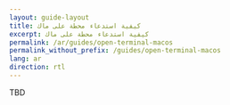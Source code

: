 ```yaml
---
layout: guide-layout
title: كيفية استدعاء محطة على ماك
excerpt: كيفية استدعاء محطة على ماك
permalink: /ar/guides/open-terminal-macos
permalink_without_prefix: /guides/open-terminal-macos
lang: ar
direction: rtl
---
```


TBD
